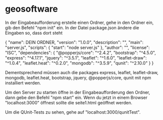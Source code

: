 # geosoftware

In der Eingabeaufforderung erstelle einen Ordner, gehe in den Ordner ein, gib den Befehl "npm init" ein. 
In der Datei package.json ändere die Eingaben so, dass dort steht

{
  "name": DEIN ORDNER,
  "version": "1.0.0",
  "description": "",
  "main": "server.js",
  "scripts": {
    "start": "node server.js"
  },
  "author": "",
  "license": "ISC",
  "dependencies": {
    "@popperjs/core": "^2.4.2",
    "bootstrap": "^4.5.0",
    "express": "^4.17.1",
    "jquery": "^3.5.1",
    "leaflet": "^1.6.0",
    "leaflet-draw": "^1.0.4",
    "leaflet.heat": "^0.2.0",
    "mongodb": "^3.5.9",
    "qunit": "^2.10.0"
  }
}

Dementsprechend müssen auch die packages express, leaflet, leaflet-draw, mongodb, leaflet.heat, bootstrap, jquery, @popperjs/core, qunit mit npm installiert werden.

Um den Server zu starten öffne in der Eingabeaufforderung den Ordner, dann gebe den Befehl "npm start" ein. Wenn du jetzt in einem Browser "localhost:3000" öffnest sollte die seite1.html geöffnet werden.

Um die QUnit-Tests zu sehen, gehe auf "localhost:3000/qunitTest".
